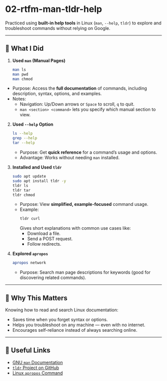 # 02-rtfm-man-tldr-help

Practiced using **built-in help tools** in Linux (`man`, `--help`, `tldr`) to explore and troubleshoot commands without relying on Google.

---

## 📌 What I Did

1. **Used `man` (Manual Pages)**
   ```bash
   man ls
   man pwd
   man chmod
   ```


- Purpose: Access the **full documentation** of commands, including description, syntax, options, and examples.
- Notes:
  - Navigation: Up/Down arrows or `Space` to scroll, `q` to quit.
  - `man <section> <command>` lets you specify which manual section to view.

2. **Used `--help` Option**

   ```bash
   ls --help
   grep --help
   tar --help
   ```

   - Purpose: Get **quick reference** for a command’s usage and options.
   - Advantage: Works without needing `man` installed.

3. **Installed and Used `tldr`**

   ```bash
   sudo apt update
   sudo apt install tldr -y
   tldr ls
   tldr tar
   tldr chmod
   ```

   - Purpose: View **simplified, example-focused** command usage.
   - Example:
     ```bash
     tldr curl
     ```
     Gives short explanations with common use cases like:
     - Download a file.
     - Send a POST request.
     - Follow redirects.

4. **Explored `apropos`**
   ```bash
   apropos network
   ```
   - Purpose: Search man page descriptions for keywords (good for discovering related commands).

---

## 📝 Why This Matters

Knowing how to read and search Linux documentation:

- Saves time when you forget syntax or options.
- Helps you troubleshoot on any machine — even with no internet.
- Encourages self-reliance instead of always searching online.

---

## 🔗 Useful Links

- [GNU `man` Documentation](https://man7.org/linux/man-pages/man1/man.1.html)
- [`tldr` Project on GitHub](https://github.com/tldr-pages/tldr)
- [Linux `apropos` Command](https://man7.org/linux/man-pages/man1/apropos.1.html)

